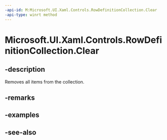 ```yaml
---
-api-id: M:Microsoft.UI.Xaml.Controls.RowDefinitionCollection.Clear
-api-type: winrt method
---
```


<!-- Method syntax
public void Clear()
-->

# Microsoft.UI.Xaml.Controls.RowDefinitionCollection.Clear

## -description
Removes all items from the collection.

## -remarks


## -examples

## -see-also

